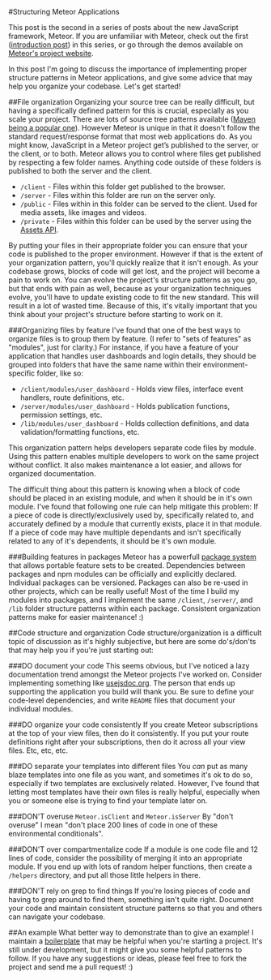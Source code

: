#Structuring Meteor Applications

This post is the second in a series of posts about the new JavaScript framework, Meteor. If you are unfamiliar with Meteor, check out the first ([introduction post](http://fourword.fourkitchens.com/article/getting-started-meteor)) in this series, or go through the demos available on [Meteor's project website](http://meteor.com).

In this post I'm going to discuss the importance of implementing proper structure patterns in Meteor applications, and give some advice that may help you organize your codebase. Let's get started!

##File organization
Organizing your source tree can be really difficult, but having a specifically defined pattern for this is crucial, especially as you scale your project. There are lots of source tree patterns available ([Maven being a popular one](http://maven.apache.org/guides/introduction/introduction-to-the-standard-directory-layout.html)). However Meteor is unique in that it doesn't follow the standard request/response format that most web applications do. 
As you might know, JavaScript in a Meteor project get’s published to the server, or the client, or to both. Meteor allows you to control where files get published by respecting a few folder names. Anything code outside of these folders is published to both the server and the client.

* `/client` - Files within this folder get published to the browser.
* `/server` - Files within this folder are run on the server only.
* `/public` - Files within in this folder can be served to the client. Used for media assets, like images and videos.
* `/private` - Files within this folder can be used by the server using the [Assets API](https://docs.meteor.com/#assets).

By putting your files in their appropriate folder you can ensure that your code is published to the proper environment. However if that is the extent of your organization pattern, you'll quickly realize that it isn't enough. As your codebase grows, blocks of code will get lost, and the project will become a pain to work on. You can evolve the project's structure patterns as you go, but that ends with pain as well, because as your organization techniques evolve, you'll have to update existing code to fit the new standard. This will result in a lot of wasted time. Because of this, it's vitally important that you think about your project's structure before starting to work on it.

###Organizing files by feature
I've found that one of the best ways to organize files is to group them by feature. (I refer to "sets of features" as "modules", just for clarity.) For instance, if you have a feature of your application that handles user dashboards and login details, they should be grouped into folders that have the same name within their environment-specific folder, like so:

* `/client/modules/user_dashboard` - Holds view files, interface event handlers, route definitions, etc.
* `/server/modules/user_dashboard` - Holds publication functions, permission settings, etc. 
* `/lib/modules/user_dashboard` - Holds collection definitions, and data validation/formatting functions, etc.

This organization pattern helps developers separate code files by module. Using this pattern enables multiple developers to work on the same project without conflict. It also makes maintenance a lot easier, and allows for organized documentation.

The difficult thing about this pattern is knowing when a block of code should be placed in an existing module, and when it should be in it's own module. I've found that following one rule can help mitigate this problem: If a piece of code is directly/exclusively used by, specifically related to, and accurately defined by a module that currently exists, place it in that module. If a piece of code may have multiple dependants and isn't specifically related to any of it's dependents, it should be it's own module.

###Building features in packages
Meteor has a powerfull [package system](http://docs.meteor.com/#/full/writingpackages) that allows portable feature sets to be created. Dependencies between packages and npm modules can be officially and explicitly declared. Individual packages can be versioned. Packages can also be re-used in other projects, which can be really useful! Most of the time I build my modules into packages, and I implement the same `/client`, `/server/`, and `/lib` folder structure patterns within each package. Consistent organization patterns make for easier maintenance! :)


##Code structure and organization
Code structure/organization is a difficult topic of discussion as it's highly subjective, but here are some do's/don'ts that may help you if you're just starting out:

###DO document your code
This seems obvious, but I've noticed a lazy documentation trend amongst the Meteor projects I've worked on. Consider implementing something like [usejsdoc.org](http://usejsdoc.org/). The person that ends up supporting the application you build will thank you. Be sure to define your code-level dependencies, and write `README` files that document your individual modules.

###DO organize your code consistently
If you create Meteor subscriptions at the top of your view files, then do it consistently. If you put your route definitions right after your subscriptions, then do it across all your view files. Etc, etc, etc.

###DO separate your templates into different files
You *can* put as many blaze templates into one file as you want, and sometimes it's ok to do so, especially if two templates are exclusively related. However, I've found that letting most templates have their own files is really helpful, especially when you or someone else is trying to find your template later on.

###DON'T overuse `Meteor.isClient` and `Meteor.isServer`
By "don't overuse" I mean "don't place 200 lines of code in one of these environmental conditionals".

###DON'T over compartmentalize code
If a module is one code file and 12 lines of code, consider the possibility of merging it into an appropriate module. If you end up with lots of random helper functions, then create a `/helpers` directory, and put all those little helpers in there.

###DON'T rely on grep to find things
If you're losing pieces of code and having to grep around to find them, something isn't quite right. Document your code and maintain consistent structure patterns so that you and others can navigate your codebase.

##An example
What better way to demonstrate than to give an example! I maintain a [boilerplate](https://github.com/patrickocoffeyo/meteor-boilerplate) that may be helpful when you're starting a project. It's still under development, but it might give you some helpful patterns to follow. If you have any suggestions or ideas, please feel free to fork the project and send me a pull request! :)



  

